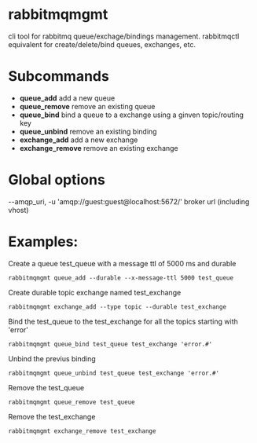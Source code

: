 rabbitmqmgmt
============
cli tool for rabbitmq queue/exchage/bindings management.
rabbitmqctl equivalent for create/delete/bind queues, exchanges, etc.

Subcommands
===========
 * **queue_add** add a new queue
 * **queue_remove** remove an existing queue
 * **queue_bind** bind a queue to a exchange using a ginven topic/routing key
 * **queue_unbind** remove an existing binding
 * **exchange_add** add a new exchange
 * **exchange_remove** remove an existing exchange
 
Global options
==============
   --amqp_uri, -u 'amqp://guest:guest@localhost:5672/'   broker url (including vhost)


Examples:
=========

Create a queue test_queue with a message ttl of 5000 ms and durable
```
rabbitmqmgmt queue_add --durable --x-message-ttl 5000 test_queue
```

Create durable topic exchange named test_exchange
```
rabbitmqmgmt exchange_add --type topic --durable test_exchange
```


Bind the test_queue to the test_exchange for all the topics starting with 'error'
```
rabbitmqmgmt queue_bind test_queue test_exchange 'error.#'
```

Unbind the previus binding
```
rabbitmqmgmt queue_unbind test_queue test_exchange 'error.#'
```

Remove the test_queue
```
rabbitmqmgmt queue_remove test_queue
```

Remove the test_exchange
```
rabbitmqmgmt exchange_remove test_exchange
```

